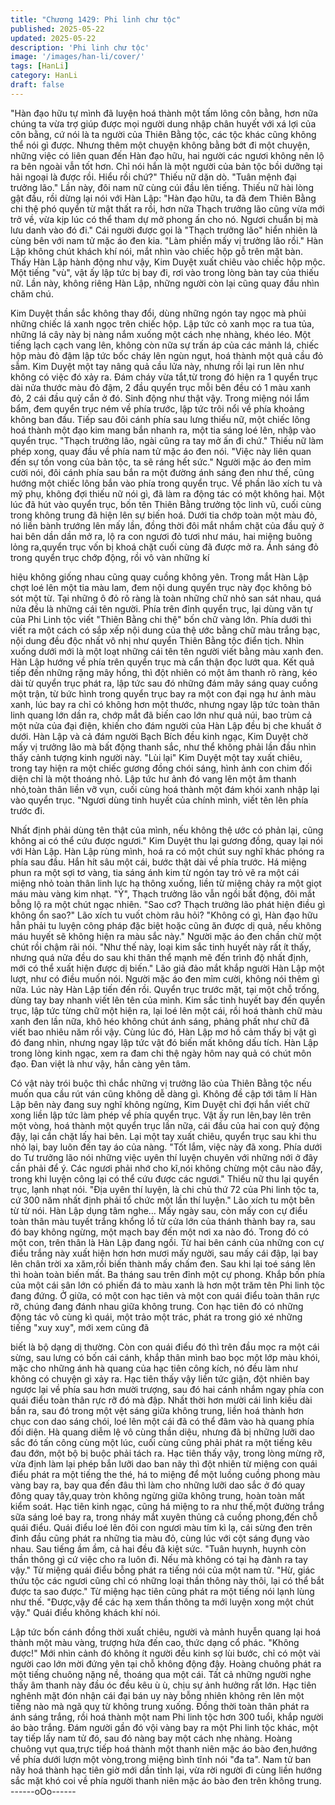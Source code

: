 ```yaml
---
title: "Chương 1429: Phi linh chư tộc"
published: 2025-05-22
updated: 2025-05-22
description: 'Phi linh chư tộc'
image: '/images/han-li/cover/'
tags: [HanLi]
category: HanLi
draft: false
---
```


"Hàn đạo hữu tự mình đã luyện hoá thành một tấm lông côn bằng,
hơn nữa chúng ta vừa trợ giúp được mọi người dung nhập chân
huyết với xá lợi của côn bằng, cứ nói là ta người của Thiên Bằng
tộc, các tộc khác cũng không thể nói gì được. Nhưng thêm một
chuyện không bằng bớt đi một chuyện, những việc có liên quan
đến Hàn đạo hữu, hai người các ngươi không nên lộ ra bên ngoài
vẫn tốt hơn. Chỉ nói hắn là một người của bản tộc bồi dưỡng tại
hải ngoại là được rồi. Hiểu rồi chứ?" Thiếu nữ dặn dò.
"Tuân mệnh đại trưởng lão." Lần này, đôi nam nữ cùng cúi đầu lên
tiếng.
Thiếu nữ hài lòng gật đầu, rồi dừng lại nói với Hàn Lập:
"Hàn đạo hữu, ta đã đem Thiên Bằng chi thệ phó quyển từ mật
thất ra rồi, hơn nữa Thạch trưởng lão cũng vừa mới trở về, vừa
kịp lúc có thể tham dự mở phong ấn cho nó. Ngươi chuẩn bị mà
lưu danh vào đó đi."
Cái người được gọi là "Thạch trưởng lão" hiển nhiên là cùng bên
với nam tử mặc áo đen kia.
"Làm phiền mấy vị trưởng lão rồi." Hàn Lập không chút khách khí
nói, mắt nhìn vào chiếc hộp gỗ trên mặt bàn.
Thấy Hàn Lập hành động như vậy, Kim Duyệt xuất chiêu vào
chiếc hộp mộc.
Một tiếng "vù", vật ấy lập tức bị bay đi, rơi vào trong lòng bàn tay
của thiếu nữ.
Lần này, không riêng Hàn Lập, những người còn lại cũng quay
đầu nhìn chăm chú.

Kim Duyệt thần sắc không thay đổi, dùng những ngón tay ngọc
mà phủi những chiếc lá xanh ngọc trên chiếc hộp.
Lập tức cỏ xanh mọc ra tua tủa, những lá cây này bị nàng nắm
xuống một cách nhẹ nhàng, khéo léo.
Một tiếng lạch cạch vang lên, không còn nữa sự trấn áp của các
mảnh lá, chiếc hộp màu đỏ đậm lập tức bốc cháy lên ngùn ngụt,
hoá thành một quả cầu đỏ sẫm.
Kim Duyệt một tay nâng quả cầu lửa này, nhưng rồi lại run lên
như không có việc đó xảy ra.
Đám cháy vừa tắt,từ trong đó hiện ra 1 quyển trục dài nửa thước
màu đỏ đậm, 2 đầu quyển trục mỗi bên đều có 1 màu xanh đỏ, 2
cái đầu quỷ cắn ở đó. Sinh động như thật vậy. Trong miệng nói
lẩm bẩm, đem quyển trục ném về phía trước, lập tức trôi nổi về
phía khoảng không ban đầu.
Tiếp sau đôi cánh phía sau lưng thiếu nữ, một chiếc lông hoá
thành một đạo kim mang bắn nhanh ra, một tia sáng loé lên, nhập
vào quyển trục. "Thạch trưởng lão, ngài cũng ra tay mở ấn đi
chứ." Thiếu nữ làm phép xong, quay đầu về phía nam tử mặc áo
đen nói.
"Việc này liên quan đến sự tồn vong của bản tộc, ta sẽ ráng hết
sức." Người mặc áo đen mỉm cười nói, đôi cánh phía sau bắn ra
một đường ánh sáng đen như thế, cũng hướng một chiếc lông
bắn vào phía trong quyển trục. Về phần lão xích tu và mỹ phụ,
không đợi thiếu nữ nói gì, đã làm ra động tác có một không hai.
Một lúc đã hút vào quyển trục, bốn tên Thiên Bằng trưởng tộc linh
vũ, cuối cùng trong không trung đã hiện lên sự biến hoá.
Dưới tia chớp toàn một màu đỏ, nó liền bành trướng lên mấy lần,
đồng thời đôi mắt nhắm chặt của đầu quỷ ở hai bên dần dần mở
ra, lộ ra con ngươi đỏ tươi như máu, hai miệng buông lỏng
ra,quyển trục vốn bị khoá chặt cuối cùng đã được mở ra.
Ánh sáng đỏ trong quyển trục chớp động, rồi vô vàn những kí

hiệu không giống nhau cũng quay cuồng không yên.
Trong mắt Hàn Lập chợt loé lên một tia màu lam, đem nội dung
quyển trục này đọc không bỏ sót một từ.
Tại những ô đỏ rõ ràng là toàn những chữ nhỏ san sát nhau, quá
nửa đều là những cái tên người. Phía trên đỉnh quyển trục, lại
dùng văn tự của Phi Linh tộc viết "Thiên Bằng chi thệ" bốn chữ
vàng lớn.
Phía dưới thì viết ra một cách có sắp xếp nội dung của thệ ước
bằng chữ màu trắng bạc, nội dung đều độc nhất vô nhị như quyển
Thiên Bằng tộc điển tịch. Nhìn xuống dưới mới là một loạt những
cái tên tên người viết bằng màu xanh đen. Hàn Lập hướng về
phía trên quyển trục mà cẩn thận đọc lướt qua.
Kết quả tiếp đến những rặng mây hồng, thì đột nhiên có một âm
thanh rõ ràng, kéo dài từ quyển trục phát ra, lập tức sau đó những
đám mây sáng quay cuồng một trận, từ bức hình trong quyển trục
bay ra một con đại ngạ hư ảnh màu xanh, lúc bay ra chỉ có không
hơn một thước, nhưng ngay lập tức toàn thân linh quang lớn dần
ra, chớp mắt đã biến cao lớn như quả núi, bao trùm cả một nửa
của đại điện, khiến cho đám người của Hàn Lập đều bị che khuất
ở dưới.
Hàn Lập và cả đám người Bạch Bích đều kinh ngạc, Kim Duyệt
chờ mấy vị trưởng lão mà bất động thanh sắc, như thể không
phải lần đầu nhìn thấy cảnh tượng kinh người này.
"Lùi lại"
Kim Duyệt một tay xuất chiêu, trong tay hiện ra một chiếc gương
đồng chói sáng, hình ảnh con chim đối diện chỉ là một thoáng
nhỏ.
Lập tức hư ảnh đó vang lên một âm thanh nhỏ,toàn thân liền vỡ
vụn, cuối cùng hoá thành một đám khói xanh nhập lại vào quyển
trục.
"Ngươi dùng tinh huyết của chính mình, viết tên lên phía trước đi.

Nhất định phải dùng tên thật của mình, nếu không thệ ước có
phản lại, cũng không ai có thể cứu được ngươi." Kim Duyệt thu lại
gương đồng, quay lại nói với Hàn Lập. Hàn Lập rùng mình, hoá ra
có một chút suy nghĩ khác phóng ra phía sau đầu. Hắn hít sâu
một cái, bước thật dài về phía trước.
Há miệng phun ra một sợi tơ vàng, tia sáng ánh kim từ ngón tay
trỏ vẽ ra một cái miệng nhỏ toàn thân linh lực hạ thông xuống, liền
từ miệng chảy ra một giọt máu màu vàng kim nhạt.
"Ý", Thạch trưởng lão vẫn ngồi bất động, đôi mắt bỗng lộ ra một
chút ngạc nhiên.
"Sao cơ? Thạch trưởng lão phát hiện điều gì không ổn sao?" Lão
xích tu vuốt chòm râu hỏi?
"Không có gì, Hàn đạo hữu hẳn phải tu luyện công pháp đặc biệt
hoặc cũng ăn được dị quả, nếu không máu huyết sẽ không hiện
ra màu sắc này." Người mặc áo đen chần chừ một chút rồi chậm
rãi nói.
"Như thế này, loại kim sắc tinh huyết này rất ít thấy, nhưng quá
nửa đều do sau khi thân thể mạnh mẽ đến trình độ nhất định, mới
có thể xuất hiện được dị biến." Lão giả đảo mắt khắp người Hàn
Lập một lượt, như có điều muốn nói. Người mặc áo đen mỉm
cười, không nói thêm gì nữa. Lúc này Hàn Lập tiến đến rồi.
Quyển trục trước mặt, tại một chỗ trống, dùng tay bay nhanh viết
lên tên của mình. Kim sắc tinh huyết bay đến quyển trục, lập tức
từng chữ một hiện ra, lại loé lên một cái, rồi hoá thành chữ màu
xanh đen lần nữa, khô héo không chút ánh sáng, phảng phất như
chữ đã viết bao nhiêu năm rồi vậy.
Cùng lúc đó, Hàn Lập mơ hồ cảm thấy bị vật gì đó đang nhìn,
nhưng ngay lập tức vật đó biến mất không dấu tích.
Hàn Lập trong lòng kinh ngạc, xem ra đam chi thệ ngày hôm nay
quả có chút môn đạo.
Đan việt là như vậy, hắn càng yên tâm.

Có vật này trói buộc thì chắc những vị trưởng lão của Thiên Bằng
tộc nếu muốn qua cầu rút ván cũng không dễ dàng gì.
Không đề cập tới tâm lí Hàn Lập bên này đang suy nghĩ không
ngừng, Kim Duyệt chỉ đợi hắn viết chữ xong liền lập tức làm phép
về phía quyển trục.
Vật ấy run lên,bay lên trên một vòng, hoá thành một quyển trục
lần nữa, cái đầu của hai con quỷ động đậy, lại cắn chặt lấy hai
bên. Lại một tay xuất chiêu, quyển trục sau khi thu nhỏ lại, bay
luôn đến tay áo của nàng.
"Tốt lắm, việc này đã xong. Phía dưới do Tư trưởng lão nói những
việc uyên thí luyện chuyên với những nới ở đây cần phải để ý.
Các ngươi phải nhớ cho kĩ,nói không chừng một câu nào đấy,
trong khi luyện công lại có thể cứu được các ngươi." Thiếu nữ thu
lại quyển trục, lạnh nhạt nói. "Địa uyên thí luyện, là chi chủ thứ 72
của Phi linh tộc ta, cứ 300 năm nhất định phải tổ chức một lần thí
luyện." Lão xích tu một bên từ từ nói. Hàn Lập dụng tâm nghe…
Mấy ngày sau, còn mấy con cự điểu toàn thân màu tuyết trắng
khổng lồ từ cửa lớn của thánh thành bay ra, sau đó bay không
ngừng, một mạch bay đến một nơi xa nào đó. Trong đó có một
con, trên thân là Hàn Lập đang ngồi.
Từ hai bên cánh của những con cự điểu trắng này xuất hiện hơn
hơn mươi mấy người, sau mấy cái đập, lại bay lên chân trời xa
xăm,rồi biến thành mấy chấm đen. Sau khi lại toé sáng lên thì
hoàn toàn biến mất.
Ba tháng sau trên đỉnh một cự phong.
Khắp bốn phía của một cái sân lớn có phiến đá to màu xanh là
hơn một trăm tên Phi linh tộc đang đứng. Ở giữa, có một con hạc
tiên và một con quái điểu toàn thân rực rỡ, chúng đang đánh
nhau giữa không trung.
Con hạc tiên đó có những động tác vô cùng kì quái, một trảo một
trác, phát ra trong gió xé những tiếng "xuy xuy", mới xem cũng đã

biết là bộ dạng dị thường.
Còn con quái điểu đó thì trên đầu mọc ra một cái sừng, sau lưng
có bốn cái cánh, khắp thân mình bao bọc một lớp màu khói, mặc
cho những ánh hà quang của hạc tiên công kích, nó đều làm như
không có chuyện gì xảy ra.
Hạc tiên thấy vậy liền tức giận, đột nhiên bay ngược lại về phía
sau hơn mười trượng, sau đó hai cánh nhắm ngay phía con quái
điểu toàn thân rực rỡ đó mà đập.
Nhất thời hơn mười cái linh kiều dài bắn ra, sau đó trong một vệt
sáng giữa không trung, liền hoá thành hơn chục con dao sáng
chói, loé lên một cái đã có thể đâm vào hà quang phía đối diện.
Hà quang diễm lệ vô cùng thần diệu, nhưng đã bị những lưỡi dao
sắc đó tấn công cùng một lúc, cuối cùng cũng phải phát ra một
tiếng kêu đau đớn, một bộ bị buộc phải tách ra.
Hạc tiên thấy vậy, trong lòng mừng rỡ, vừa định làm lại phép bắn
lưỡi dao ban nãy thì đột nhiên từ miệng con quái điểu phát ra một
tiếng the thé, há to miệng để một luồng cuồng phong màu vàng
bay ra, bay qua đến đâu thì làm cho những lưỡi dao sắc ở đó
quay đông quay tây,quay tròn không ngừng giữa không trung,
hoàn toàn mất kiểm soát.
Hạc tiên kinh ngạc, cũng há miệng to ra như thế,một đường trắng
sữa sáng loé bay ra, trong nháy mắt xuyên thủng cả cuồng
phong,đến chỗ quái điểu.
Quái điểu loé lên đôi con ngươi màu tím kì lạ, cái sừng đen trên
đỉnh đầu cũng phát ra những tia màu đỏ, cùng lúc với cột sáng
đụng vào nhau. Sau tiếng ầm ầm, cả hai đều đã kiệt sức. "Tuân
huynh, huynh còn thần thông gì cứ việc cho ra luôn đi. Nếu mà
không có tại hạ đành ra tay vậy." Từ miệng quái điểu bỗng phát ra
tiếng nói của một nam tử. "Hừ, giác thứu tộc các ngươi cũng chỉ
có những loại thần thông này thôi, lại có thể bắt được ta sao
được." Từ miệng hạc tiên cũng phát ra một tiếng nói lạnh lùng
như thế. "Được,vậy để các hạ xem thần thông ta mới luyện xong
một chút vậy." Quái điểu không khách khí nói.

Lập tức bốn cánh đồng thời xuất chiêu, người và mảnh huyễn
quang lại hoá thành một màu vàng, trượng hứa đến cao, thức
dạng cổ phác.
"Không được!" Mới nhìn cảnh đó không ít người đều kinh sợ lùi
bước, chỉ có một vài người cao lớn mời đứng yên tại chỗ không
động đậy.
Hoàng chuông phát ra một tiếng chuông nặng nề, thoáng qua một
cái.
Tất cả những người nghe thấy âm thanh này đầu óc đều kêu ù ù,
chịu sự ảnh hưởng rất lớn.
Hạc tiên nghênh mặt đón nhận cái đại bán uy này bỗng nhiên
không rên lên một tiếng nào mà ngã quỵ từ không trung xuống.
Đồng thời toàn thân phát ra ánh sáng trắng, rồi hoá thành một
nam Phi linh tộc hơn 300 tuổi, khắp người áo bào trắng.
Đám người gần đó vội vàng bay ra một Phi linh tộc khác, một tay
tiếp lấy nam tử đó, sau đó nàng bay một cách nhẹ nhàng.
Hoàng chuông vụt qua,trực tiếp hoá thành một thanh niên mặc áo
bào đen,hướng về phía dưới lượn một vòng,trong miệng bình tĩnh
nói "đa ta".
Nam tử ban nãy hoá thành hạc tiên giờ mới dần tỉnh lại, vừa rời
người đi cùng liền hướng sắc mặt khó coi về phía người thanh
niên mặc áo bào đen trên không trung.
------oOo------
